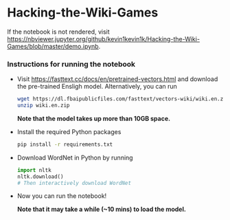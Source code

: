 # Hacking-the-Wiki-Games

If the notebook is not rendered, visit https://nbviewer.jupyter.org/github/kevin1kevin1k/Hacking-the-Wiki-Games/blob/master/demo.ipynb.

### Instructions for running the notebook

- Visit https://fasttext.cc/docs/en/pretrained-vectors.html and download the pre-trained Ensligh model. Alternatively, you can run

  ```bash
  wget https://dl.fbaipublicfiles.com/fasttext/vectors-wiki/wiki.en.zip
  unzip wiki.en.zip
  ```

  **Note that the model takes up more than 10GB space.**

- Install the required Python packages

  ```bash
  pip install -r requirements.txt
  ```

- Download WordNet in Python by running

  ```python
  import nltk
  nltk.download()
  # Then interactively download WordNet
  ```

- Now you can run the notebook!

  **Note that it may take a while (~10 mins) to load the model.**